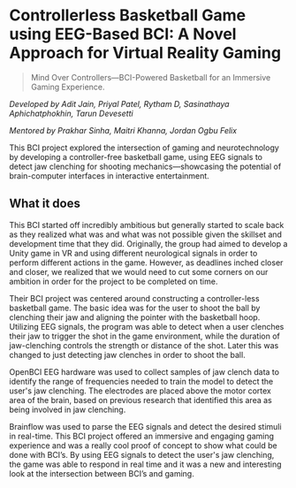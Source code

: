 # Controllerless Basketball Game using EEG-Based BCI: A Novel Approach for Virtual Reality Gaming 
> Mind Over Controllers—BCI-Powered Basketball for an Immersive Gaming Experience.

_Developed by Adit Jain, Priyal Patel, Rytham D, Sasinathaya Aphichatphokhin, Tarun Devesetti_

_Mentored by Prakhar Sinha, Maitri Khanna, Jordan Ogbu Felix_

This BCI project explored the intersection of gaming and neurotechnology by developing a controller-free basketball game, using EEG signals to detect jaw clenching for shooting mechanics—showcasing the potential of brain-computer interfaces in interactive entertainment.

## What it does

This BCI started off incredibly ambitious but generally started to scale back as they realized what was and what was not possible given the skillset and development time that they did. Originally, the group had aimed to develop a Unity game in VR and using different neurological signals in order to perform different actions in the game. However, as deadlines inched closer and closer, we realized that we would need to cut some corners on our ambition in order for the project to be completed on time. 

Their BCI project was centered around constructing a controller-less basketball game. The basic idea was for the user to shoot the ball by clenching their jaw and aligning the pointer with the basketball hoop. Utilizing EEG signals, the program was able to detect when a user clenches their jaw to trigger the shot in the game environment, while the duration of jaw-clenching controls the strength or distance of the shot. Later this was changed to just detecting jaw clenches in order to shoot the ball. 

OpenBCI EEG hardware was used to collect samples of jaw clench data to identify the range of frequencies needed to train the model to detect the user's jaw clenching. The electrodes are placed above the motor cortex area of the brain, based on previous research that identified this area as being involved in jaw clenching. 

Brainflow was used to parse the EEG signals and detect the desired stimuli in real-time. This BCI project offered an immersive and engaging gaming experience and was a really cool proof of concept to show what could be done with BCI’s. By using EEG signals to detect the user's jaw clenching, the game was able to respond in real time and it was a new and interesting look at the intersection between BCI’s and gaming. 
